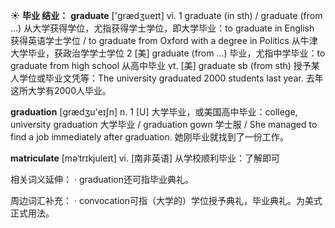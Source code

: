 ☀ <span class="category">**毕业 结业：**</span>
<span class="vocabulary">**graduate**</span> ['ɡrædӡueɪt] 
<span class="definition">vi. 1 graduate (in sth) / graduate (from ...) 从大学获得学位，尤指获得学士学位，即大学毕业：</span>to graduate in English 获得英语学士学位 / to graduate from Oxford with a degree in Politics 从牛津大学毕业，获政治学学士学位 <span class="definition">2 [美] graduate (from ...) 毕业，尤指中学毕业：</span>to graduate from high school 从高中毕业 <span class="definition">vt. [美] graduate sb (from sth) 授予某人学位或毕业文凭等：</span>The university graduated 2000 students last year. 去年这所大学有2000人毕业。

<span class="vocabulary">**graduation**</span> [ɡrædӡu'eɪʃn] 
<span class="definition">n. 1 [U] 大学毕业，或美国高中毕业：</span>college, university graduation 大学毕业 / graduation gown 学士服 / She managed to find a job immediately after graduation. 她刚毕业就找到了一份工作。
           
<span class="vocabulary">**matriculate**</span> [məˈtrɪkjuleɪt]
<span class="definition">vi. [南非英语] 从学校顺利毕业：</span>了解即可

相关词义延伸：
· graduation还可指毕业典礼。

周边词汇补充：
· convocation可指（大学的）学位授予典礼，毕业典礼。为美式正式用法。
